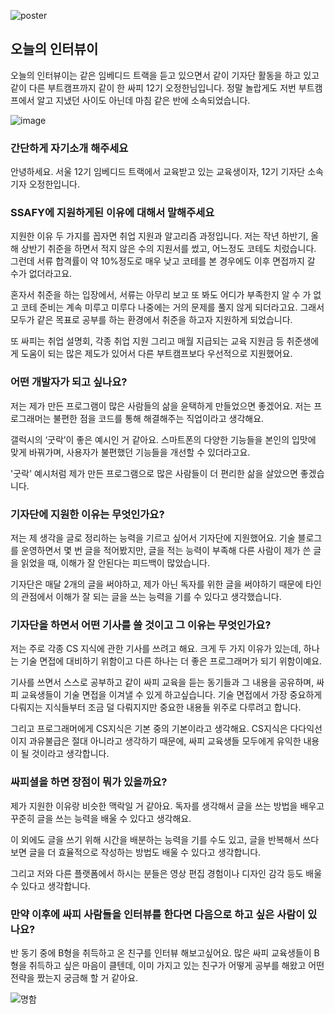 ![poster](./)

## 오늘의 인터뷰이
오늘의 인터뷰이는 같은 임베디드 트랙을 듣고 있으면서 같이 기자단 활동을 하고 있고 같이 다른 부트캠프까지 같이 한 싸피 12기 오정한님입니다. 정말 놀랍게도 저번 부트캠프에서 알고 지냈던 사이도 아닌데 마침 같은 반에 소속되었습니다.

![image](./)

### 간단하게 자기소개 해주세요

안녕하세요. 서울 12기 임베디드 트랙에서 교육받고 있는 교육생이자, 12기 기자단 소속 기자 오정한입니다.

### SSAFY에 지원하게된 이유에 대해서 말해주세요

지원한 이유 두 가지를 꼽자면 취업 지원과 알고리즘 과정입니다. 저는 작년 하반기, 올 해 상반기 취준을 하면서 적지 않은 수의 지원서를 썼고, 어느정도 코테도 치렀습니다.
그런데 서류 합격률이 약 10%정도로 매우 낮고 코테를 본 경우에도 이후 면접까지 갈 수가 없더라고요.

혼자서 취준을 하는 입장에서, 서류는 아무리 보고 또 봐도 어디가 부족한지 알 수 가 없고 코테 준비는 계속 미루고 미루다 나중에는 거의 문제를 풀지 않게 되더라고요.
그래서 모두가 같은 목표로 공부를 하는 환경에서 취준을 하고자 지원하게 되었습니다.

또 싸피는 취업 설명회, 각종 취업 지원 그리고 매월 지급되는 교육 지원금 등 취준생에게 도움이 되는 많은 제도가 있어서 다른 부트캠프보다 우선적으로 지원했어요.

### 어떤 개발자가 되고 싶나요?

저는 제가 만든 프로그램이 많은 사람들의 삶을 윤택하게 만들었으면 좋겠어요.
저는 프로그래머는 불편한 점을 코드를 통해 해결해주는 직업이라고 생각해요.

갤럭시의 ‘굿락’이 좋은 예시인 거 같아요. 스마트폰의 다양한 기능들을 본인의 입맛에 맞게 바꿔가며, 사용자가 불편했던 기능들을 개선할 수 있더라고요.

'굿락' 예시처럼 제가 만든 프로그램으로 많은 사람들이 더 편리한 삶을 살았으면 좋겠습니다.

### 기자단에 지원한 이유는 무엇인가요?

저는 제 생각을 글로 정리하는 능력을 기르고 싶어서 기자단에 지원했어요.
기술 블로그를 운영하면서 몇 번 글을 적어봤지만, 글을 적는 능력이 부족해 다른 사람이 제가 쓴 글을 읽었을 때, 이해가 잘 안된다는 피드백이 많았습니다.

기자단은 매달 2개의 글을 써야하고, 제가 아닌 독자를 위한 글을 써야하기 때문에 타인의 관점에서 이해가 잘 되는 글을 쓰는 능력을 기를 수 있다고 생각했습니다.

### 기자단을 하면서 어떤 기사를 쓸 것이고 그 이유는 무엇인가요?

저는 주로 각종 CS 지식에 관한 기사를 쓰려고 해요.
크게 두 가지 이유가 있는데, 하나는 기술 면접에 대비하기 위함이고 다른 하나는 더 좋은 프로그래머가 되기 위함이예요.

기사를 쓰면서 스스로 공부하고 같이 싸피 교육을 듣는 동기들과 그 내용을 공유하며, 싸피 교육생들이 기술 면접을 이겨낼 수 있게 하고싶습니다.
기술 면접에서 가장 중요하게 다뤄지는 지식들부터 조금 덜 다뤄지지만 중요한 내용들 위주로 다루려고 합니다.

그리고 프로그래머에게 CS지식은 기본 중의 기본이라고 생각해요.
CS지식은 다다익선이지 과유불급은 절대 아니라고 생각하기 때문에, 싸피 교육생들 모두에게 유익한 내용이 될 것이라고 생각합니다.

### 싸피셜을 하면 장점이 뭐가 있을까요?

제가 지원한 이유랑 비슷한 맥락일 거 같아요.
독자를 생각해서 글을 쓰는 방법을 배우고 꾸준히 글을 쓰는 능력을 배울 수 있다고 생각해요.

이 외에도 글을 쓰기 위해 시간을 배분하는 능력을 기를 수도 있고, 글을 반복해서 쓰다 보면 글을 더 효율적으로 작성하는 방법도 배울 수 있다고 생각합니다.

그리고 저와 다른 플랫폼에서 하시는 분들은 영상 편집 경험이나 디자인 감각 등도 배울 수 있다고 생각합니다.

### 만약 이후에 싸피 사람들을 인터뷰를 한다면 다음으로 하고 싶은 사람이 있나요?

반 동기 중에 B형을 취득하고 온 친구를 인터뷰 해보고싶어요.
많은 싸피 교육생들이 B형을 취득하고 싶은 마음이 클텐데, 이미 가지고 있는 친구가 어떻게 공부를 해왔고 어떤 전략을 짰는지 궁금해 할 거 같아요.

![명함](./)